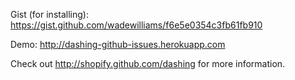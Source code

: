 Gist (for installing): https://gist.github.com/wadewilliams/f6e5e0354c3fb61fb910

Demo: http://dashing-github-issues.herokuapp.com



Check out http://shopify.github.com/dashing for more information.
